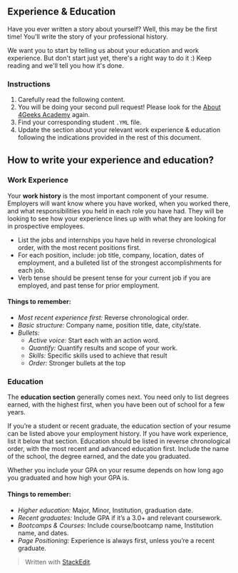 ## Experience & Education

Have you ever written a story about yourself? Well, this may be the first time! You'll write the story of your professional history.

We want you to start by telling us about your education and work experience. But don't start just yet, there's a right way to do it :) Keep reading and we'll tell you how it's done.

### Instructions

 1. Carefully read the following content.
 2. You will be doing your second pull request! Please look for the [About 4Geeks Academy](https://github.com/4GeeksAcademy/About-4Geeks-Academy) again.
 3. Find your corresponding student `.YML` file.
 4. Update the section about your relevant work experience & education following the indications provided in the rest of this document.
 
 ## How to write your experience and education?

### Work Experience

Your **work history** is the most important component of your resume. Employers will want know where you have worked, when you worked there, and what responsibilities you held in each role you have had. They will be looking to see how your experience lines up with what they are looking for in prospective employees.

 - List the jobs and internships you have held in reverse chronological order, with the most recent positions first.
 - For each position, include: job title, company, location, dates of employment, and a bulleted list of the strongest accomplishments for each job.
 - Verb tense should be present tense for your current job if you are employed, and past tense for prior employment.

#### Things to remember:
 - *Most recent experience first:* Reverse chronological order.
 - *Basic structure:* Company name, position title, date, city/state.
 - *Bullets:*
	 - *Active voice:* Start each with an action word.
	 - *Quantify:* Quantify results and scope of your work.
	 - *Skills:* Specific  skills  used  to  achieve  that  result
	 - *Order:* Stronger bullets at the top

### Education
The **education section** generally comes next. You need only to list degrees earned, with the highest first, when you have been out of school for a few years.

If you’re a student or recent graduate, the education section of your resume can be listed above your employment history. If you have work experience, list it below that section. Education should be listed in reverse chronological order, with the most recent and advanced education first. Include the name of the school, the degree earned, and the date you graduated.

Whether you include your GPA on your resume depends on how long ago you graduated and how high your GPA is.

#### Things to remember:
 - *Higher education:* Major, Minor, Institution, graduation date.
 - *Recent graduates:* Include GPA if it’s a 3.0+ and relevant  coursework.
 - *Bootcamps & Courses:* Include course/bootcamp name, Institution name, and dates.
 - *Page Positioning:* Experience is always first, unless you’re a recent graduate.


> Written with [StackEdit](https://stackedit.io/).
<!--stackedit_data:
eyJoaXN0b3J5IjpbMjgwMTc4MTc2LDQxNTQwODEzOSwxMjEzOT
A5NDAwXX0=
-->